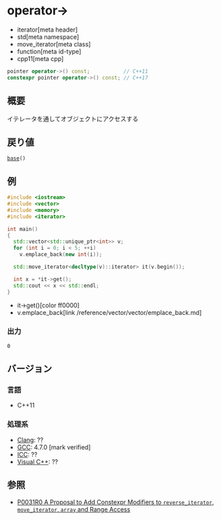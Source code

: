 # operator->
* iterator[meta header]
* std[meta namespace]
* move_iterator[meta class]
* function[meta id-type]
* cpp11[meta cpp]

```cpp
pointer operator->() const;           // C++11
constexpr pointer operator->() const; // C++17
```

## 概要
イテレータを通してオブジェクトにアクセスする


## 戻り値
[`base`](/reference/iterator/move_iterator/base.md)`()`


## 例
```cpp example
#include <iostream>
#include <vector>
#include <memory>
#include <iterator>

int main()
{
  std::vector<std::unique_ptr<int>> v;
  for (int i = 0; i < 5; ++i)
    v.emplace_back(new int(i));

  std::move_iterator<decltype(v)::iterator> it(v.begin());

  int x = *it->get();
  std::cout << x << std::endl;
}
```
* it->get()[color ff0000]
* v.emplace_back[link /reference/vector/vector/emplace_back.md]


### 出力
```
0
```

## バージョン
### 言語
- C++11


### 処理系
- [Clang](/implementation.md#clang): ??
- [GCC](/implementation.md#gcc): 4.7.0 [mark verified]
- [ICC](/implementation.md#icc): ??
- [Visual C++](/implementation.md#visual_cpp): ??


## 参照
- [P0031R0 A Proposal to Add Constexpr Modifiers to `reverse_iterator`, `move_iterator`, `array` and Range Access](http://www.open-std.org/jtc1/sc22/wg21/docs/papers/2015/p0031r0.html)
